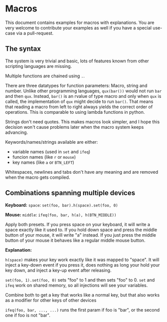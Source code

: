 # Macros

This document contains examples for macros with explanations. You are very
welcome to contribute your examples as well if you have a special use-case
via a pull-request.

## The syntax

The system is very trivial and basic, lots of features known from other
scripting languages are missing.

Multiple functions are chained using `.`.

There are three datatypes for function parameters: Macro, string and number.
Unlike other programming languages, `qux(bar())` would not run `bar` and then
`qux`. Instead, `bar()` is an rvalue of type macro and only when `qux` is
called, the implementation of `qux` might decide to run `bar()`. That means
that reading a macro from left to right always yields the correct order of
operations. This is comparable to using lambda functions in python.

Strings don't need quotes. This makes macros look simpler, and I hope
this decision won't cause problems later when the macro system keeps advancing.

Keywords/names/strings available are either:
- variable names (used in `set` and `ifeq`)
- funcion names (like `r` or `mouse`)
- key names (like `a` or `BTN_LEFT`)

Whitespaces, newlines and tabs don't have any meaning and are removed
when the macro gets compiled.

## Combinations spanning multiple devices

**Keyboard:** `space`: `set(foo, bar).h(space).set(foo, 0)`

**Mouse:** `middle`: `ifeq(foo, bar, h(a), h(BTN_MIDDLE))`

Apply both presets. If you press space on your keyboard, it will write a
space exactly like it used to. If you hold down space and press the middle
button of your mouse, it will write "a" instead. If you just press the
middle button of your mouse it behaves like a regular middle mouse button.

**Explanation:**

`h(space)` makes your key work exactly like it was mapped to "space".
It will inject a key-down event if you press it, does nothing as long your
hold your key down, and inject a key-up event after releasing.

`set(foo, 1).set(foo, 0)` sets "foo" to 1 and then sets "foo" to 0.
`set` and `ifeq` work on shared memory, so all injections will see your
variables.

Combine both to get a key that works like a normal key, but that also
works as a modifier for other keys of other devices

`ifeq(foo, bar, ..., ...)` runs the first param if foo is "bar", or the second
one if foo is not "bar".
